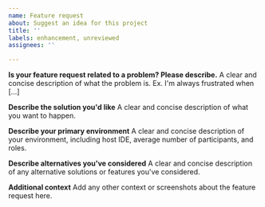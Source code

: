 ```yaml
---
name: Feature request
about: Suggest an idea for this project
title: ''
labels: enhancement, unreviewed
assignees: ''

---
```


**Is your feature request related to a problem? Please describe.**
A clear and concise description of what the problem is. Ex. I'm always frustrated when [...]

**Describe the solution you'd like**
A clear and concise description of what you want to happen.

**Describe your primary environment**
A clear and concise description of your environment, including host IDE, average number of participants, and roles.

**Describe alternatives you've considered**
A clear and concise description of any alternative solutions or features you've considered.

**Additional context**
Add any other context or screenshots about the feature request here.

